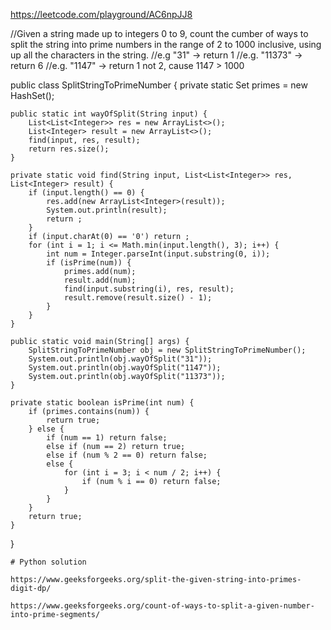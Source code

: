 https://leetcode.com/playground/AC6npJJ8


//Given a string made up to integers 0 to 9, count the cumber of ways to split the string into prime numbers in the range of 2 to 1000 inclusive, using up all the characters in the string.
//e.g "31" -> return 1
//e.g. "11373" -> return 6
//e.g. "1147" -> return 1 not 2, cause 1147 > 1000


public class SplitStringToPrimeNumber {
    private static Set<Integer> primes = new HashSet<Integer>();
    
    public static int wayOfSplit(String input) {
        List<List<Integer>> res = new ArrayList<>();
        List<Integer> result = new ArrayList<>();
        find(input, res, result);
        return res.size();
    }
    
    private static void find(String input, List<List<Integer>> res, List<Integer> result) {
        if (input.length() == 0) {
            res.add(new ArrayList<Integer>(result));
            System.out.println(result);
            return ;
        }
        if (input.charAt(0) == '0') return ;
        for (int i = 1; i <= Math.min(input.length(), 3); i++) {
            int num = Integer.parseInt(input.substring(0, i));
            if (isPrime(num)) {
                primes.add(num);
                result.add(num);
                find(input.substring(i), res, result);
                result.remove(result.size() - 1);
            }
        }
    }
    
    public static void main(String[] args) {
        SplitStringToPrimeNumber obj = new SplitStringToPrimeNumber();
        System.out.println(obj.wayOfSplit("31"));
        System.out.println(obj.wayOfSplit("1147"));
        System.out.println(obj.wayOfSplit("11373"));
    }
    
    private static boolean isPrime(int num) {
        if (primes.contains(num)) {
            return true;
        } else {
            if (num == 1) return false;
            else if (num == 2) return true;
            else if (num % 2 == 0) return false;
            else {
                for (int i = 3; i < num / 2; i++) {
                    if (num % i == 0) return false;
                }
            }
        }
        return true;
    }
}

    
    # Python solution 
    
    https://www.geeksforgeeks.org/split-the-given-string-into-primes-digit-dp/
    
    https://www.geeksforgeeks.org/count-of-ways-to-split-a-given-number-into-prime-segments/
    
    
